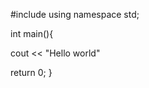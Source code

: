 #include <iostream>
  using namespace std;
  
  int main(){
  
  cout << "Hello world"
  
  return 0;
  }
